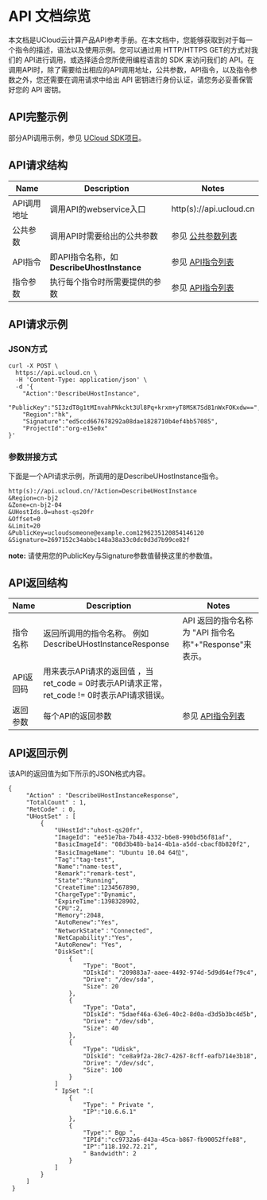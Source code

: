 # API 文档综览

本文档是UCloud云计算产品API参考手册。在本文档中，您能够获取到对于每一个指令的描述，语法以及使用示例。您可以通过用 HTTP/HTTPS GET的方式对我们的 API进行调用，或选择适合您所使用编程语言的 SDK 来访问我们的 API。在调用API时，除了需要给出相应的API调用地址，公共参数，API指令，以及指令参数之外，您还需要在调用请求中给出 API 密钥进行身份认证，请您务必妥善保管好您的 API 密钥。

## API完整示例

部分API调用示例，参见 [UCloud SDK项目](https://github.com/ucloud)。

## API请求结构

| Name      |Description                           |Notes                               |
|---|---|---|
| API调用地址  | 调用API的webservice入口                    | http(s)://api.ucloud.cn         |
| 公共参数     | 调用API时需要给出的公共参数                       | 参见 [公共参数列表](public.md)  |
| API指令    | 即API指令名称，如 **DescribeUhostInstance**  | 参见 [API指令列表](../index.md)                |
| 指令参数     | 执行每个指令时所需要提供的参数                       | 参见 [API指令列表](../index.md)                |

## API请求示例

### JSON方式
```
curl -X POST \
  https://api.ucloud.cn \
  -H 'Content-Type: application/json' \
  -d '{
    "Action":"DescribeUHostInstance",
    "PublicKey":"SI3zdT8g1tMInvahPNkckt3Ul8Pq+krxm+yT8MSK7Sd81nWxFOKxdw==",
    "Region":"hk",
    "Signature":"ed5ccd667678292a08dae1828710b4ef4bb57085",
    "ProjectId":"org-e15e0x"
}'
```

### 参数拼接方式

下面是一个API请求示例，所调用的是DescribeUHostInstance指令。

```
http(s)://api.ucloud.cn/?Action=DescribeUHostInstance
&Region=cn-bj2
&Zone=cn-bj2-04
&UHostIds.0=uhost-qs20fr
&Offset=0
&Limit=20  
&PublicKey=ucloudsomeone@example.com1296235120854146120
&Signature=2697152c34abbc148a38a33c0dc0d3d7b99ce82f
```
**note:**
请使用您的PublicKey与Signature参数值替换这里的参数值。

## API返回结构

| Name    | Description                                                       | Notes                                   |
|---|---|---|
| 指令名称    | 返回所调用的指令名称。 例如 DescribeUHostInstanceResponse                      | API 返回的指令名称为 "API 指令名称"+"Response"来表示。  |
| API返回码  | 用来表示API请求的返回值 ，当ret_code = 0时表示API请求正常， ret_code != 0时表示API请求错误。  |                                         |
| 返回参数    | 每个API的返回参数                                                        | 参见 [API指令列表](../index.md)                   |

## API返回示例

该API的返回值为如下所示的JSON格式内容。

```
{
     "Action" : "DescribeUHostInstanceResponse",
     "TotalCount" : 1,
     "RetCode" : 0,
     "UHostSet" : [
         {
             "UHostId":"uhost-qs20fr",
             "ImageId": "ee51e7ba-7b48-4332-b6e8-990bd56f81af",
             "BasicImageId": "08d3b48b-ba14-4b1a-a5dd-cbacf8b820f2",
             "BasicImageName": "Ubuntu 10.04 64位",
             "Tag":"tag-test",
             "Name":"name-test",
             "Remark":"remark-test",
             "State":"Running",
             "CreateTime":1234567890,
             "ChargeType":"Dynamic",
             "ExpireTime":1398328902,
             "CPU":2,
             "Memory":2048,
             "AutoRenew":"Yes",
             "NetworkState"："Connected",
             "NetCapability":"Yes",
             "AutoRenew": "Yes",
             "DiskSet":[
                 {
                     "Type": "Boot",
                     "DIskId": "209883a7-aaee-4492-974d-5d9d64ef79c4",
                     "Drive": "/dev/sda",
                     "Size": 20
                 },
                 {
                     "Type": "Data",
                     "DIskId": "5daef46a-63e6-40c2-8d0a-d3d5b3bc4d5b",
                     "Drive": "/dev/sdb",
                     "Size": 40
                 },
                 {
                     "Type": "Udisk",
                     "DIskId": "ce8a9f2a-28c7-4267-8cff-eafb714e3b18",
                     "Drive": "/dev/sdc",
                     "Size": 100
                 }
             ]
             " IpSet ":[
                 {
                     "Type": " Private ",
                     "IP":"10.6.6.1"
                 },
                 {
                     "Type":" Bgp ",
                     "IPId":"cc9732a6-d43a-45ca-b867-fb90052ffe88",
                     "IP":”118.192.72.21”,
                     " Bandwidth": 2
                 }
             ]
         }
     ]
 }
```
